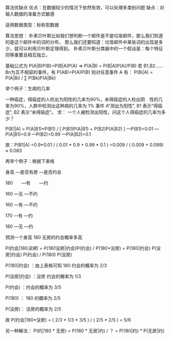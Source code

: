 算法优缺点
优点：在数据较少的情况下依然有效，可以处理多类别问题
缺点：对输入数据的准备方式敏感

适用数据类型：标称型数据

算法思想：
朴素贝叶斯比如我们想判断一个邮件是不是垃圾邮件，那么我们知道的是这个邮件中的词的分布，
那么我们还要知道：垃圾邮件中某些词的出现是多少，就可以利用贝叶斯定理得到。
朴素贝叶斯分类器中的一个假设是：每个特征同等重要且相互独立，

基础公式为 P(A|B)P(B)=P(B|A)P(A)  =>  P(A|B) = P(B|A)P(A)/P(B)
若 B1,B2……Bn为互不相容的事件，有 P(AB)=P(A)P(B)
则对任意事件 A 有： P(Bi|A) = P(A|Bi) / ∑ P(Bk)P(A|Bk)

举个例子：生病的几率

一种癌症，得癌症的人检出为阳性的几率为90%，未得癌症的人检出阴 性的几率为90%，人群中检测出这种病的几率为 1%
事件 A“测出为阳性”,  B1 表示“得癌症”,  B2 表示“未得癌症”。 
求： 一个人被检测出阳性，问这个人得癌症的几率为多少？ 

P(B1|A) = P(A|B1)*P(B1) / [ P(B1)P(A|B1) + P(B2)P(A|B2) ]
  —P(B1)=0.01  —P(A|B1)=0.9  —P(B2)=0.99  —P(A|B2)=0.1
  
故：P(B1|A) =0.9*0.01 / ( 0.01 * 0.9 + 0.99 * 0.1 )  =0.009 / ( 0.009 + 0.099) ≈ 0.083


再举个例子：根据下表格

身高    —是否有房      —是否约会

180        —有		        —约

160        —无           —不约

160        —有           —不约

170        —有           —约

180        —无           —约


预测一个身高 180 无房的约会概率多高

P(约会|180*没房) = P(180*没房|约会)P(约会) / P(180*没房) = P(180|约会) P(没房|约会) P(约会) / P(180) P(没房)

P(180|约会) ：由上表格可知 180 约会的概率为 2/3

P(没房|约会) ：没房 约会的概率为 1/3

P(约会) ：约会的概率为 3/5

P(180) ： 180 的概率为 2/5

P(没房)： 没房的概率为 2/5

故 P(约会|180*没房) = ( 2/3 * 1/3 * 3/5 ) / ( 2/5 * 2/5 ) = 5/6

另一种解法：
P(约|180 * 无房) = P(180 * 无房|约) / ？ = P(180|约) * P(无房|约) 
